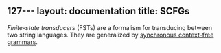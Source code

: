 127---
layout: documentation
title: SCFGs
---
*Finite-state transducers* (FSTs) are a formalism for transducing between two string languages. They are generalized by [synchronous context-free grammars](scfgs.html).

